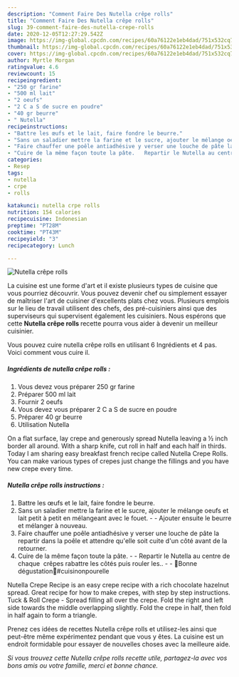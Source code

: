 ```yaml
---
description: "Comment Faire Des Nutella crêpe rolls"
title: "Comment Faire Des Nutella crêpe rolls"
slug: 39-comment-faire-des-nutella-crepe-rolls
date: 2020-12-05T12:27:29.542Z
image: https://img-global.cpcdn.com/recipes/60a76122e1eb4dad/751x532cq70/nutella-crepe-rolls-photo-principale-de-la-recette.jpg
thumbnail: https://img-global.cpcdn.com/recipes/60a76122e1eb4dad/751x532cq70/nutella-crepe-rolls-photo-principale-de-la-recette.jpg
cover: https://img-global.cpcdn.com/recipes/60a76122e1eb4dad/751x532cq70/nutella-crepe-rolls-photo-principale-de-la-recette.jpg
author: Myrtle Morgan
ratingvalue: 4.6
reviewcount: 15
recipeingredient:
- "250 gr farine"
- "500 ml lait"
- "2 oeufs"
- "2 C a S de sucre en poudre"
- "40 gr beurre"
- " Nutella"
recipeinstructions:
- "Battre les œufs et le lait, faire fondre le beurre."
- "Sans un saladier mettre la farine et le sucre, ajouter le mélange oeufs et lait petit à petit en mélangeant avec le fouet.  Ajouter ensuite le beurre et mélanger à nouveau."
- "Faire chauffer une poêle antiadhésive y verser une louche de pâte la repartir dans la poêle et attendre qu&#39;elle soit cuite d&#39;un côté avant de la retourner."
- "Cuire de la même façon toute la pâte.   Repartir le Nutella au centre de chaque  crêpes rabattre les côtés puis rouler les..  🌸Bonne dégustation🌸#cuisinonpourelle"
categories:
- Resep
tags:
- nutella
- crpe
- rolls

katakunci: nutella crpe rolls 
nutrition: 154 calories
recipecuisine: Indonesian
preptime: "PT28M"
cooktime: "PT43M"
recipeyield: "3"
recipecategory: Lunch

---
```



![Nutella crêpe rolls](https://img-global.cpcdn.com/recipes/60a76122e1eb4dad/751x532cq70/nutella-crepe-rolls-photo-principale-de-la-recette.jpg)

La cuisine est une forme d'art et il existe plusieurs types de cuisine que vous pourriez découvrir. Vous pouvez devenir chef ou simplement essayer de maîtriser l'art de cuisiner d'excellents plats chez vous. Plusieurs emplois sur le lieu de travail utilisent des chefs, des pré-cuisiniers ainsi que des superviseurs qui supervisent également les cuisiniers. Nous espérons que cette <strong> Nutella crêpe rolls </strong> recette pourra vous aider à devenir un meilleur cuisinier.

<!--inarticleads1-->

Vous pouvez cuire nutella crêpe rolls en utilisant 6 Ingrédients et 4 pas. Voici comment vous cuire il.

##### Ingrédients de nutella crêpe rolls :

1. Vous devez vous préparer 250 gr farine
1. Préparer 500 ml lait
1. Fournir 2 oeufs
1. Vous devez vous préparer 2 C a S de sucre en poudre
1. Préparer 40 gr beurre
1. Utilisation  Nutella


On a flat surface, lay crepe and generously spread Nutella leaving a ½ inch border all around. With a sharp knife, cut roll in half and each half in thirds. Today I am sharing easy breakfast french recipe called Nutella Crepe Rolls. You can make various types of crepes just change the fillings and you have new crepe every time. 

<!--inarticleads2-->

##### Nutella crêpe rolls instructions :

1. Battre les œufs et le lait, faire fondre le beurre.
1. Sans un saladier mettre la farine et le sucre, ajouter le mélange oeufs et lait petit à petit en mélangeant avec le fouet. -  - Ajouter ensuite le beurre et mélanger à nouveau.
1. Faire chauffer une poêle antiadhésive y verser une louche de pâte la repartir dans la poêle et attendre qu&#39;elle soit cuite d&#39;un côté avant de la retourner.
1. Cuire de la même façon toute la pâte.  -  - Repartir le Nutella au centre de chaque  crêpes rabattre les côtés puis rouler les.. -  - 🌸Bonne dégustation🌸#cuisinonpourelle


Nutella Crepe Recipe is an easy crepe recipe with a rich chocolate hazelnut spread. Great recipe for how to make crepes, with step by step instructions. Tuck &amp; Roll Crepe - Spread filling all over the crepe. Fold the right and left side towards the middle overlapping slightly. Fold the crepe in half, then fold in half again to form a triangle. 

<!--inarticleads1-->

<p>
Prenez ces idées de recettes Nutella crêpe rolls et utilisez-les ainsi que peut-être même expérimentez pendant que vous y êtes. La cuisine est un endroit formidable pour essayer de nouvelles choses avec la meilleure aide.
</p>

<p>
<i>Si vous trouvez cette Nutella crêpe rolls recette utile, partagez-la avec vos bons amis ou votre famille, merci et bonne chance.</i>
</p>
